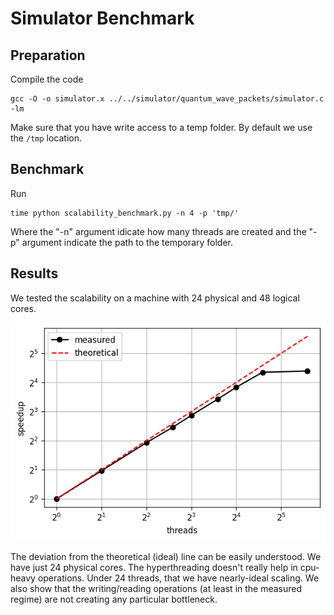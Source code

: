 # Simulator Benchmark

## Preparation

Compile the code

    gcc -O -o simulator.x ../../simulator/quantum_wave_packets/simulator.c -lm

Make sure that you have write access to a temp folder. By default we use the `/tmp` location.

## Benchmark

Run

    time python scalability_benchmark.py -n 4 -p 'tmp/'

Where the "-n" argument idicate how many threads are created and the "-p" argument indicate the path to the temporary folder.


## Results

We tested the scalability on a machine with 24 physical and 48 logical cores.

![Simulator Benchmark](../../figures/simulator_benchmark.png "Simulator Scalability Benchmark")

The deviation from the theoretical (ideal) line can be easily understood. We have just 24 physical cores.
The hyperthreading doesn't really help in cpu-heavy operations. Under 24 threads, that we have nearly-ideal scaling.
We also show that the writing/reading operations (at least in the measured regime) are not creating any particular bottleneck.
